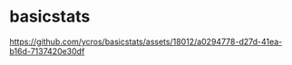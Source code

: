 # basicstats


https://github.com/ycros/basicstats/assets/18012/a0294778-d27d-41ea-b16d-7137420e30df

